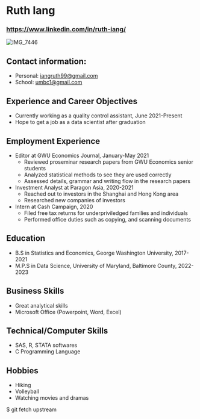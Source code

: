 # Ruth Iang
### https://www.linkedin.com/in/ruth-iang/

![IMG_7446](https://user-images.githubusercontent.com/98433448/152609394-22fbf205-ac54-475f-9883-f2364d41d107.jpeg)


## Contact information:
* Personal: iangruth99@gmail.com 
* School: umbc1@gmail.com

## Experience and Career Objectives
* Currently working as a quality control assistant, June 2021-Present
* Hope to get a job as a data scientist after graduation

## Employment Experience
* Editor at GWU Economics Journal, January-May 2021
  * Reviewed proseminar research papers from GWU Economics senior students
  * Analyzed statistical methods to see they are used correctly
  * Assessed details, grammar and writing flow in the research papers
* Investment Analyst at Paragon Asia, 2020-2021
  * Reached out to investors in the Shanghai and Hong Kong area
  * Researched new companies of investors
* Intern at Cash Campaign, 2020
  * Filed free tax returns for underpriviledged families and individuals
  * Performed office duties such as copying, and scanning documents  

## Education
* B.S in Statistics and Economics, George Washington University, 2017-2021
* M.P.S in Data Science, University of Maryland, Baltimore County, 2022-2023

## Business Skills
* Great analytical skills
* Microsoft Office (Powerpoint, Word, Excel)

## Technical/Computer Skills
* SAS, R, STATA softwares
* C Programming Language

## Hobbies
* Hiking
* Volleyball
* Watching movies and dramas

$ git fetch upstream
